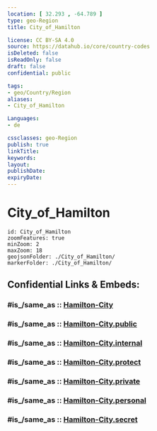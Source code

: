 ```yaml
---
location: [ 32.293 , -64.789 ] 
type: geo-Region
title: City_of_Hamilton

license: CC BY-SA 4.0
source: https://datahub.io/core/country-codes
isDeleted: false
isReadOnly: false
draft: false
confidential: public

tags:
- geo/Country/Region
aliases:
- City_of_Hamilton

Languages:
- de

cssclasses: geo-Region
publish: true
linkTitle: 
keywords: 
layout: 
publishDate: 
expiryDate: 
---
```


# City_of_Hamilton

```leaflet
id: City_of_Hamilton
zoomFeatures: true 
minZoom: 2 
maxZoom: 18
geojsonFolder: ./City_of_Hamilton/
markerFolder: ./City_of_Hamilton/
```


## Confidential Links & Embeds: 

### #is_/same_as :: [Hamilton-City](/_Standards/Earth/Continent/America~Caribbean/Bermuda/Counties/Hamilton-City.md) 

### #is_/same_as :: [Hamilton-City.public](/_public/Earth/Continent/America~Caribbean/Bermuda/Counties/Hamilton-City.public.md) 

### #is_/same_as :: [Hamilton-City.internal](/_internal/Earth/Continent/America~Caribbean/Bermuda/Counties/Hamilton-City.internal.md) 

### #is_/same_as :: [Hamilton-City.protect](/_protect/Earth/Continent/America~Caribbean/Bermuda/Counties/Hamilton-City.protect.md) 

### #is_/same_as :: [Hamilton-City.private](/_private/Earth/Continent/America~Caribbean/Bermuda/Counties/Hamilton-City.private.md) 

### #is_/same_as :: [Hamilton-City.personal](/_personal/Earth/Continent/America~Caribbean/Bermuda/Counties/Hamilton-City.personal.md) 

### #is_/same_as :: [Hamilton-City.secret](/_secret/Earth/Continent/America~Caribbean/Bermuda/Counties/Hamilton-City.secret.md)

